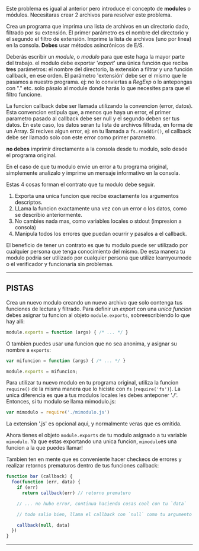 Este problema es igual al anterior pero introduce el concepto de **modules** o módulos. Necesitaras crear 2 archivos para resolver este problema.

Crea un programa que imprima una lista de archivos en un directorio dado, filtrado por su extensión. El primer parámetro es el nombre del directorio y el segundo el filtro de extensión. Imprime la lista de archivos (uno por linea) en la consola. **Debes** usar métodos asincrónicos de E/S.

Deberás escribir un *module*, o *modulo* para que este haga la mayor parte del trabajo. el modulo debe exportar '*export*' una única función que reciba **tres** parámetros: el nombre del directorio, la extensión a filtrar y una función callback, en ese orden.  El parámetro 'extensión' debe ser el mismo que le pasamos a nuestro programa. ej: no lo conviertas a *RegExp* o lo antepongas con "." etc. solo pásalo al module donde harás lo que necesites para que el filtro funcione.

La funcion callback debe ser llamada utilizando la convencion (error, datos). Esta convencion estipula que, a menos que haya un error, el primer parametro pasado al callback debe ser null y el segundo deben ser tus datos. En este caso, los datos seran tu lista de archivos filtrada, en forma de un Array. Si recives algun error, ej: en tu llamada a `fs.readdir()`, el callback debe ser llamado solo con este error como primer parametro.

**no debes** imprimir directamente a la consola desde tu modulo, solo desde el programa original.

En el caso de que tu modulo envie un error a tu programa original, simplemente analizalo y imprime un mensaje informativo en la consola.

Estas 4 cosas forman el contrato que tu modulo debe seguir.

1. Exporta una unica funcion que recibe exactamente los argumentos descriptos.
2. LLama la funcion exactamente una vez con un error o los datos, como se describio anteriormente.
3. No cambies nada mas, como variables locales o stdout (impresion a consola)
4. Manipula todos los errores que puedan ocurrir y pasalos a el callback.

El beneficio de tener un contrato es que tu modulo puede ser utilizado por cualquier persona que tenga conocimiento del mismo. De esta manera tu modulo podria ser utilizado por cualquier persona que utilize learnyournode o el verificador y funcionaria sin problemas.

----------------------------------------------------------------------
## PISTAS

Crea un nuevo modulo creando un nuevo archivo que solo contenga tus funciones de lectura y filtrado. Para definir un *export* con una *unica funcion* debes asignar tu funcion al objeto `module.exports`, sobreescribiendo lo que hay alli:

```js
module.exports = function (args) { /* ... */ }
```

O tambien puedes usar una funcion que no sea anonima, y asignar su nombre a `exports`:

```js
var mifuncion = function (args) { /* ... */ }

module.exports = mifuncion;
```

Para utilizar tu nuevo modulo en tu programa original, utiliza la funcion `require()` de la misma manera que lo hiciste con `fs` (`require('fs')`). La unica diferencia es que a tus modulos locales les debes anteponer './'. Entonces, si tu modulo se llama mimodulo.js:

```js
var mimodulo = require('./mimodulo.js')
```

La extension '.js' es opcional aqui, y normalmente veras que es omitida.

Ahora tienes el objeto `module.exports` de tu modulo asignado a tu variable `mimodulo`. Ya que estas exportando una unica funcion, `mimodulo`es una funcion a la que puedes llamar!

Tambien ten en mente que es conveniente hacer checkeos de errores y realizar retornos prematuros dentro de tus funciones callback:  

```js
function bar (callback) {
  foo(function (err, data) {
    if (err)
      return callback(err) // retorno prematuro

    // ... no hubo error, continua haciendo cosas cool con tu `data`

    // todo salio bien, llama el callback con `null` como tu argumento de error. 

    callback(null, data)
  })
}
```

----------------------------------------------------------------------
